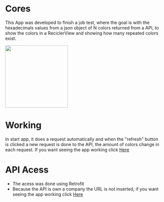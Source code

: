 # Cores
This App was developed to finish a job test, where the goal is with the hexadecimals values from a json object of N colors 
returned from a API, to show the colors in a ReciclerView and showing how many repeated colors exist.

<image src="screenshots/main.jpg" width="200">



# Working
In start app, it does a request automatically and when the "refresh" button is clicked a new request is done
to the API, the amount of colors change in each request. If you want seeing the app working click
<a href="https://drive.google.com/open?id=1GleuplD_RCtW3wT-562Yg5YVdPgJsJ6e">Here</a>

# API Acess
* The acess was done using Retrofit
* Because the API is own a company the URL is not inserted, if you want seeing the app working click
<a href="https://drive.google.com/open?id=1GleuplD_RCtW3wT-562Yg5YVdPgJsJ6e">Here</a>

